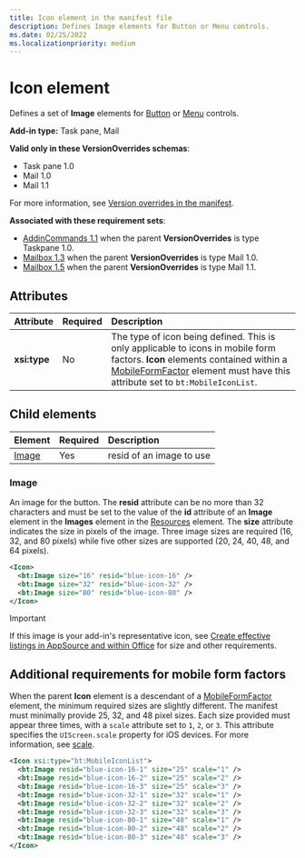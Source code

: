 ```yaml
---
title: Icon element in the manifest file
description: Defines Image elements for Button or Menu controls.
ms.date: 02/25/2022
ms.localizationpriority: medium
---
```


# Icon element

Defines a set of **Image** elements for [Button](control-button.md) or [Menu](control-menu.md) controls.

**Add-in type:** Task pane, Mail

**Valid only in these VersionOverrides schemas**:

- Task pane 1.0
- Mail 1.0
- Mail 1.1

For more information, see [Version overrides in the manifest](../../develop/add-in-manifests.md#version-overrides-in-the-manifest).

**Associated with these requirement sets**:

- [AddinCommands 1.1](../requirement-sets/add-in-commands-requirement-sets.md) when the parent **VersionOverrides** is type Taskpane 1.0.
- [Mailbox 1.3](../../reference/objectmodel/requirement-set-1.3/outlook-requirement-set-1.3.md) when the parent **VersionOverrides** is type Mail 1.0.
- [Mailbox 1.5](../../reference/objectmodel/requirement-set-1.5/outlook-requirement-set-1.5.md) when the parent **VersionOverrides** is type Mail 1.1.

## Attributes

|  Attribute  |  Required  |  Description  |
|:-----|:-----|:-----|
|  **xsi:type**  |  No  | The type of icon being defined. This is only applicable to icons in mobile form factors. **Icon** elements contained within a [MobileFormFactor](mobileformfactor.md) element must have this attribute set to `bt:MobileIconList`. |

## Child elements

|  Element |  Required  |  Description  |
|:-----|:-----|:-----|
|  [Image](#image)        | Yes |   resid of an image to use         |

### Image

An image for the button. The **resid** attribute can be no more than 32 characters and must be set to the value of the **id** attribute of an **Image** element in the **Images** element in the [Resources](resources.md) element. The **size** attribute indicates the size in pixels of the image. Three image sizes are required (16, 32, and 80 pixels) while five other sizes are supported (20, 24, 40, 48, and 64 pixels).

```xml
<Icon>
  <bt:Image size="16" resid="blue-icon-16" />
  <bt:Image size="32" resid="blue-icon-32" />
  <bt:Image size="80" resid="blue-icon-80" />
</Icon>
```

> [!IMPORTANT]
> If this image is your add-in's representative icon, see [Create effective listings in AppSource and within Office](/office/dev/store/create-effective-office-store-listings#create-an-icon-for-your-add-in) for size and other requirements.

## Additional requirements for mobile form factors

When the parent **Icon** element is a descendant of a [MobileFormFactor](mobileformfactor.md) element, the minimum required sizes are slightly different. The manifest must minimally provide 25, 32, and 48 pixel sizes. Each size provided must appear three times, with a `scale` attribute set to `1`, `2`, or `3`. This attribute specifies the `UIScreen.scale` property for iOS devices. For more information, see [scale](https://developer.apple.com/documentation/uikit/uiscreen/1617836-scale).

```xml
<Icon xsi:type="bt:MobileIconList">
  <bt:Image resid="blue-icon-16-1" size="25" scale="1" />
  <bt:Image resid="blue-icon-16-2" size="25" scale="2" />
  <bt:Image resid="blue-icon-16-3" size="25" scale="3" />
  <bt:Image resid="blue-icon-32-1" size="32" scale="1" />
  <bt:Image resid="blue-icon-32-2" size="32" scale="2" />
  <bt:Image resid="blue-icon-32-3" size="32" scale="3" />
  <bt:Image resid="blue-icon-80-1" size="48" scale="1" />
  <bt:Image resid="blue-icon-80-2" size="48" scale="2" />
  <bt:Image resid="blue-icon-80-3" size="48" scale="3" />
</Icon>
```
